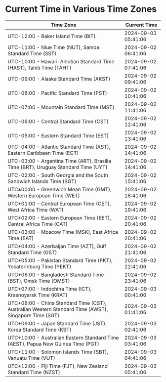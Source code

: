 # Current Time in Various Time Zones

| Time Zone | Current Time |
|-----------|--------------|
| UTC-12:00 - Baker Island Time (BIT) | 2024-09-03 05:41:06 |
| UTC-11:00 - Niue Time (NUT), Samoa Standard Time (SST) | 2024-09-02 06:41:06 |
| UTC-10:00 - Hawaii-Aleutian Standard Time (HAST), Tahiti Time (TAHT) | 2024-09-02 07:41:06 |
| UTC-09:00 - Alaska Standard Time (AKST) | 2024-09-02 09:41:06 |
| UTC-08:00 - Pacific Standard Time (PST) | 2024-09-02 10:41:06 |
| UTC-07:00 - Mountain Standard Time (MST) | 2024-09-02 11:41:06 |
| UTC-06:00 - Central Standard Time (CST) | 2024-09-02 12:41:06 |
| UTC-05:00 - Eastern Standard Time (EST) | 2024-09-02 13:41:06 |
| UTC-04:00 - Atlantic Standard Time (AST), Eastern Caribbean Time (ECT) | 2024-09-02 14:41:06 |
| UTC-03:00 - Argentina Time (ART), Brasília Time (BRT), Uruguay Standard Time (UYT) | 2024-09-02 14:41:06 |
| UTC-02:00 - South Georgia and the South Sandwich Islands Time (SGT) | 2024-09-02 15:41:06 |
| UTC±00:00 - Greenwich Mean Time (GMT), Western European Time (WET) | 2024-09-02 18:41:06 |
| UTC+01:00 - Central European Time (CET), West Africa Time (WAT) | 2024-09-02 19:41:06 |
| UTC+02:00 - Eastern European Time (EET), Central Africa Time (CAT) | 2024-09-02 20:41:06 |
| UTC+03:00 - Moscow Time (MSK), East Africa Time (EAT) | 2024-09-02 20:41:06 |
| UTC+04:00 - Azerbaijan Time (AZT), Gulf Standard Time (GST) | 2024-09-02 21:41:06 |
| UTC+05:00 - Pakistan Standard Time (PKT), Yekaterinburg Time (YEKT) | 2024-09-02 22:41:06 |
| UTC+06:00 - Bangladesh Standard Time (BST), Omsk Time (OMST) | 2024-09-02 23:41:06 |
| UTC+07:00 - Indochina Time (ICT), Krasnoyarsk Time (KRAT) | 2024-09-03 00:41:06 |
| UTC+08:00 - China Standard Time (CST), Australian Western Standard Time (AWST), Singapore Time (SGT) | 2024-09-03 01:41:06 |
| UTC+09:00 - Japan Standard Time (JST), Korea Standard Time (KST) | 2024-09-03 02:41:06 |
| UTC+10:00 - Australian Eastern Standard Time (AEST), Papua New Guinea Time (PGT) | 2024-09-03 03:41:06 |
| UTC+11:00 - Solomon Islands Time (SBT), Vanuatu Time (VUT) | 2024-09-03 04:41:06 |
| UTC+12:00 - Fiji Time (FJT), New Zealand Standard Time (NZST) | 2024-09-03 05:41:06 |
